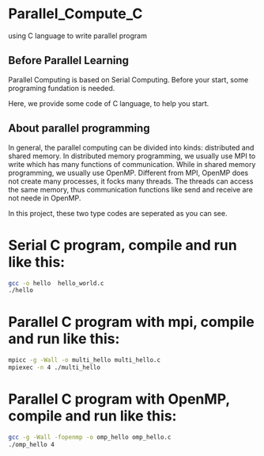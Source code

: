 # Parallel_Compute_C
using C  language to write parallel program

## Before Parallel Learning
Parallel Computing is based on Serial Computing. Before your start, some programing fundation is needed.

Here, we provide some code of C language, to help you start.

## About parallel programming 
In general, the parallel computing can be divided into kinds: distributed and shared memory. 
In distributed memory programming, we usually use MPI to write which has many functions of communication. While in shared memory programming, we usually use OpenMP. Different from MPI, OpenMP does not create many processes, it focks many threads. The threads can access the same memory, thus communication functions like send and receive are not neede in OpenMP.

In this project, these two type codes are seperated as you can see.

# Serial C program, compile and run like this:
```bash
gcc -o hello  hello_world.c
./hello
```

# Parallel C program with mpi, compile and run like this:
```bash
mpicc -g -Wall -o multi_hello multi_hello.c 
mpiexec -n 4 ./multi_hello
```

# Parallel C program with OpenMP, compile and run like this:
```bash
gcc -g -Wall -fopenmp -o omp_hello omp_hello.c
./omp_hello 4
```